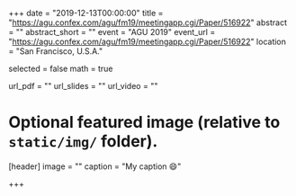 +++
date = "2019-12-13T00:00:00"
title = "https://agu.confex.com/agu/fm19/meetingapp.cgi/Paper/516922"
abstract = ""
abstract_short = ""
event = "AGU 2019"
event_url = "https://agu.confex.com/agu/fm19/meetingapp.cgi/Paper/516922"
location = "San Francisco, U.S.A."

selected = false
math = true

url_pdf = ""
url_slides = ""
url_video = ""

# Optional featured image (relative to `static/img/` folder).
[header]
image = ""
caption = "My caption :smile:"

+++

